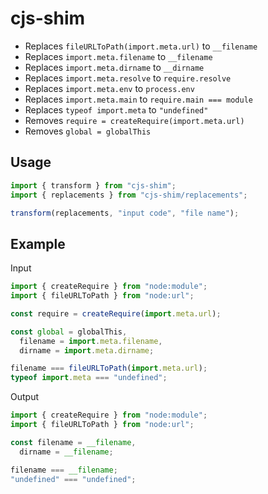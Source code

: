 # cjs-shim

- Replaces `fileURLToPath(import.meta.url)` to `__filename`
- Replaces `import.meta.filename` to `__filename`
- Replaces `import.meta.dirname` to `__dirname`
- Replaces `import.meta.resolve` to `require.resolve`
- Replaces `import.meta.env` to `process.env`
- Replaces `import.meta.main` to `require.main === module`
- Replaces `typeof import.meta` to `"undefined"`
- Removes `require = createRequire(import.meta.url)`
- Removes `global = globalThis`

## Usage

```js
import { transform } from "cjs-shim";
import { replacements } from "cjs-shim/replacements";

transform(replacements, "input code", "file name");
```

## Example

Input

```js
import { createRequire } from "node:module";
import { fileURLToPath } from "node:url";

const require = createRequire(import.meta.url);

const global = globalThis,
  filename = import.meta.filename,
  dirname = import.meta.dirname;

filename === fileURLToPath(import.meta.url);
typeof import.meta === "undefined";
```

Output

```js
import { createRequire } from "node:module";
import { fileURLToPath } from "node:url";

const filename = __filename,
  dirname = __filename;

filename === __filename;
"undefined" === "undefined";
```
